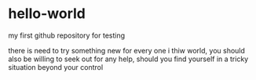 # hello-world
my first github repository for testing

there is need to try something new for every one i thiw world, you should also be willing to seek out for any help, should you find yourself in a tricky situation beyond your control
